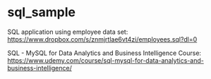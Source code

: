 # sql_sample

SQL application using employee data set: https://www.dropbox.com/s/znmjrtlae6vt4zi/employees.sql?dl=0

SQL - MySQL for Data Analytics and Business Intelligence Course: https://www.udemy.com/course/sql-mysql-for-data-analytics-and-business-intelligence/
